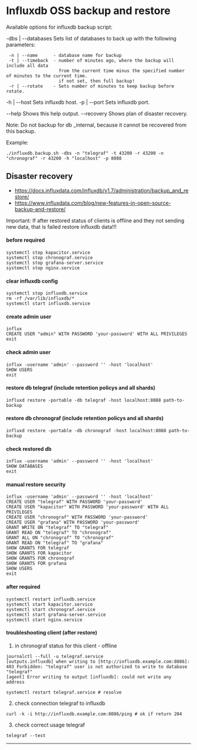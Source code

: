 # Influxdb OSS backup and restore

Available options for influxdb backup script:

 -dbs | --databases   Sets list of databases to back up with the following parameters:

     -n | --name      - database name for backup
     -t | --timeback  - number of minutes ago, where the backup will include all data
                        from the current time minus the specified number of minutes to the current time.
                        if not set, then full backup!
     -r | --rotate    - Sets number of minutes to keep backup before rotate.

 -h | --host            Sets influxdb host.
 -p | --port            Sets influxdb port.

 --help                 Shows this help output.
 --recovery             Shows plan of disaster recovery.

Note: Do not backup for db _internal, because it cannot be recovered from this backup.

 Example: 
 ```console
 ./influxdb.backup.sh -dbs -n "telegraf" -t 43200 -r 43200 -n "chronograf" -r 43200 -h "localhost" -p 8088
```

## Disaster recovery
* https://docs.influxdata.com/influxdb/v1.7/administration/backup_and_restore/
* https://www.influxdata.com/blog/new-features-in-open-source-backup-and-restore/

Important: If after restored status of clients is offline and they not sending new data, that is failed restore influxdb data!!!

#### before required
```
systemctl stop kapacitor.service
systemctl stop chronograf.service
systemctl stop grafana-server.service
systemctl stop nginx.service
```
#### clear influxdb config
```
systemctl stop influxdb.service
rm -rf /var/lib/influxdb/*
systemctl start influxdb.service
```
#### create admin user
```
influx
CREATE USER "admin" WITH PASSWORD 'your-password' WITH ALL PRIVILEGES
exit
```
#### check admin user
```
influx -username 'admin' --password '' -host 'localhost'
SHOW USERS
exit
```
#### restore db telegraf (include retention policys and all shards)
```
influxd restore -portable -db telegraf -host localhost:8088 path-to-backup
```
#### restore db chronograf (include retention policys and all shards)
```
influxd restore -portable -db chronograf -host localhost:8088 path-to-backup
```
#### check restored db
```
influx -username 'admin' --password '' -host 'localhost'
SHOW DATABASES
exit
```
#### manual restore security
```
influx -username 'admin' --password '' -host 'localhost'
CREATE USER "telegraf" WITH PASSWORD 'your-password'
CREATE USER "kapacitor" WITH PASSWORD 'your-password' WITH ALL PRIVILEGES
CREATE USER "chronograf" WITH PASSWORD 'your-password'
CREATE USER "grafana" WITH PASSWORD 'your-password'
GRANT WRITE ON "telegraf" TO "telegraf"
GRANT READ ON "telegraf" TO "chronograf"
GRANT ALL ON "chronograf" TO "chronograf"
GRANT READ ON "telegraf" TO "grafana"
SHOW GRANTS FOR telegraf
SHOW GRANTS FOR kapacitor
SHOW GRANTS FOR chronograf
SHOW GRANTS FOR grafana
SHOW USERS
exit
```
#### after required
```
systemctl restart influxdb.service
systemctl start kapacitor.service
systemctl start chronograf.service
systemctl start grafana-server.service
systemctl start nginx.service
```
#### troubleshooting client (after restore)

1. in chronograf status for this client - offline
```
journalctl --full -u telegraf.service
[outputs.influxdb] when writing to [http://influxdb.example.com:8086]: 403 Forbidden: "telegraf" user is not authorized to write to database "telegraf"
[agent] Error writing to output [influxdb]: could not write any address

systemctl restart telegraf.service # resolve
```
2. check connection telegraf to influxdb
```
curl -k -i http://influxdb.example.com:8086/ping # ok if return 204
```

3. check correct usage telegraf
```
telegraf --test
```

---
